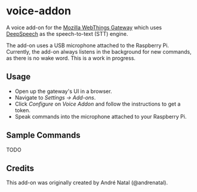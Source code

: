 # voice-addon

A voice add-on for the
[Mozilla WebThings Gateway](https://github.com/mozilla/DeepSpeech) which uses
[DeepSpeech](https://github.com/mozilla/DeepSpeech) as the speech-to-text (STT)
engine.

The add-on uses a USB microphone attached to the Raspberry Pi. Currently, the
add-on always listens in the background for new commands, as there is no wake
word. This is a work in progress.

## Usage

* Open up the gateway's UI in a browser.
* Navigate to _Settings -> Add-ons_.
* Click _Configure_ on _Voice Addon_ and follow the instructions to get a token.
* Speak commands into the microphone attached to your Raspberry Pi.

## Sample Commands

TODO

## Credits

This add-on was originally created by André Natal (@andrenatal).

